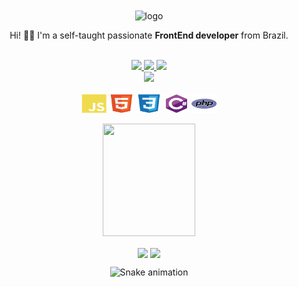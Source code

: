 <div align="center"> 
  <div style="display: inline_block">
  <img align="center" alt="logo" width="306" height="98" src="https://romariosena.insoluti.com.br/github/logo.png">
</div>
<div align="center">
  <p> Hi! 👋😀 I'm a self-taught passionate <strong>FrontEnd developer</strong> from Brazil.</p>
</div>
<br>
<div align="center"> 
    <a href="https://www.romariosena.com.br" target="_blank">
        <img src="https://img.shields.io/badge/Website-FF7139?style=for-the-badge&logo=Firefox-Browser&logoColor=white" target="_blank">
    </a>
    <a href="https://www.instagram.com/romariosena.com.br" target="_blank">
        <img src="https://img.shields.io/badge/-Instagram-%23E4405F?style=for-the-badge&logo=instagram&logoColor=white" target="_blank">
    </a>
    <a href="https://www.linkedin.com/in/romariosena/" target="_blank">
        <img src="https://img.shields.io/badge/-LinkedIn-%230077B5?style=for-the-badge&logo=linkedin&logoColor=white" target="_blank">
    </a>
</div>
<div align="center">
   <img height="380em" src="https://user-images.githubusercontent.com/70382532/138322189-2db8df52-9dcb-40a0-88a8-c365466bd33d.gif"/>
</div>
<div align="center"> 
  <div style="display: inline_block"><br>
  <img align="center" alt="Rafa-Js" height="30" width="40" src="https://raw.githubusercontent.com/devicons/devicon/master/icons/javascript/javascript-plain.svg">
  <img align="center" alt="HTML" height="30" width="40" src="https://raw.githubusercontent.com/devicons/devicon/master/icons/html5/html5-original.svg">
  <img align="center" alt="CSS" height="30" width="40" src="https://raw.githubusercontent.com/devicons/devicon/master/icons/css3/css3-original.svg">
  <img align="center" alt="Csharp" height="30" width="40" src="https://raw.githubusercontent.com/devicons/devicon/master/icons/csharp/csharp-original.svg">
  <img align="center" alt="PHP" height="30" width="40" src="https://raw.githubusercontent.com/devicons/devicon/master/icons/php/php-original.svg">
</div>
<br>
<div align="center">
    <a href="https://romariosena.insoluti.com.br/certified/certificate-of-completion-for-certificado-ux-unicornio.pdf">
        <img align="center" width="148" height="180" src="https://romariosena.insoluti.com.br/certified/selo_ux_designer.png">
    </a>
</div>
<br>
<div align="center"> 
    <img height="180cm" align="center" src="https://github-readme-stats.vercel.app/api?username=romariosena&theme=jolly&show_icons=true"/>
    <img height="180cm" align="center" src="https://github-readme-stats.vercel.app/api/top-langs/?username=romariosena&layout=compact&langs_count=7&theme=jolly" />
</div>
  
![Snake animation](https://github.com/romariosena/romariosena/blob/output/github-contribution-grid-snake.svg)
